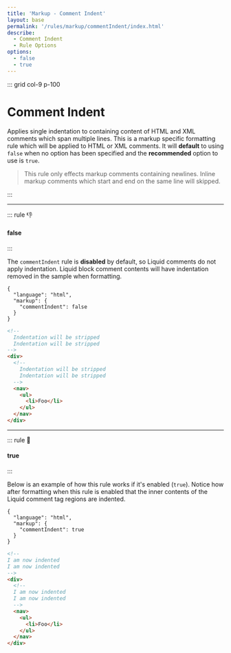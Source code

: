 ```yaml
---
title: 'Markup - Comment Indent'
layout: base
permalink: '/rules/markup/commentIndent/index.html'
describe:
  - Comment Indent
  - Rule Options
options:
  - false
  - true
---
```


::: grid col-9 p-100

# Comment Indent

Applies single indentation to containing content of HTML and XML comments which span multiple lines. This is a markup specific formatting rule which will be applied to HTML or XML comments. It will **default** to using `false` when no option has been specified and the **recommended** option to use is `true`.

> This rule only effects markup comments containing newlines. Inline markup comments which start and end on the same line will skipped.

:::

---

::: rule 👎

#### false

:::

The `commentIndent` rule is **disabled** by default, so Liquid comments do not apply indentation. Liquid block comment contents will have indentation removed in the sample when formatting.

<!-- RULES ARE REQUIRED -->

```json:rules
{
  "language": "html",
  "markup": {
    "commentIndent": false
  }
}
```

<!-- prettier-ignore -->
```html
<!--
  Indentation will be stripped
  Indentation will be stripped
-->
<div>
  <!--
    Indentation will be stripped
    Indentation will be stripped
  -->
  <nav>
    <ul>
      <li>Foo</li>
    </ul>
  </nav>
</div>
```

---

::: rule 🙌

#### true

:::

Below is an example of how this rule works if it's enabled (`true`). Notice how after formatting when this rule is enabled that the inner contents of the Liquid comment tag regions are indented.

```json:rules
{
  "language": "html",
  "markup": {
    "commentIndent": true
  }
}
```

<!-- prettier-ignore -->
```html
<!--
I am now indented
I am now indented
-->
<div>
  <!--
  I am now indented
  I am now indented
  -->
  <nav>
    <ul>
      <li>Foo</li>
    </ul>
  </nav>
</div>
```
